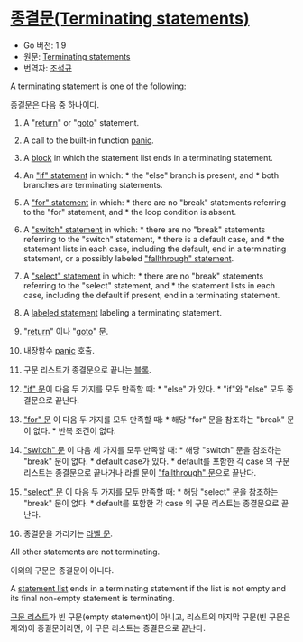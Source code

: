 # [종결문(Terminating statements)](#terminating-statements)

* Go 버전: 1.9
* 원문: [Terminating statements](https://golang.org/ref/spec#Terminating_statements)
* 번역자: [조석규](@ezaurum)

A terminating statement is one of the following:

종결문은 다음 중 하나이다.

  1. A "[return](/Statements/return_statements.html)" or "[goto](/Statements/goto_statements.html)" statement.
  2. A call to the built-in function [panic](/Built-in%20functions/handling_panics.html).
  3. A [block](/Blocks/#Block) in which the statement list ends in a terminating statement.
  4. An ["if" statement](/Statements/if_statements.html) in which:
    * the "else" branch is present, and
    * both branches are terminating statements.
  5. A ["for" statement](/Statements/for_statements.html) in which:
    * there are no "break" statements referring to the "for" statement, and
    * the loop condition is absent.
  6. A ["switch" statement](/Statements/switch_statements.html) in which:
    * there are no "break" statements referring to the "switch" statement,
    * there is a default case, and
    * the statement lists in each case, including the default, end in a terminating statement, or a possibly labeled ["fallthrough" statement](/Statements/fallthrough_statements.html).
  7. A ["select" statement](/Statements/select_statements.html) in which:
    * there are no "break" statements referring to the "select" statement, and
    * the statement lists in each case, including the default if present, end in a terminating statement.
  8. A [labeled statement](/Statements/labeled_statements.html) labeling a terminating statement.

  1. "[return](/Statements/return_statements.html)" 이나 "[goto](/Statements/goto_statements.html)" 문.
  2. 내장함수 [panic](/Built-in%20functions/handling_panics.html) 호출.
  3. 구문 리스트가 종결문으로 끝나는 [블록](/Blocks/#Block).
  4. ["if" 문](/Statements/if_statements.html)이 다음 두 가지를 모두 만족할 때:
    * "else" 가 있다.
    * "if"와 "else" 모두 종결문으로 끝난다.
  5. ["for" 문](/Statements/for_statements.html) 이 다음 두 가지를 모두 만족할 때:
    * 해당 "for" 문을 참조하는 "break" 문이 없다.
    * 반복 조건이 없다.
  6. ["switch" 문](/Statements/switch_statements.html) 이 다음 세 가지를 모두 만족할 때:
    * 해당 "switch" 문을 참조하는 "break" 문이 없다.
    * default case가 있다.
    * default를 포함한 각 case 의 구문 리스트는 종결문으로 끝나거나 라벨 문이 ["fallthrough" 문](/Statements/fallthrough_statements.html)으로 끝난다.
  7. ["select" 문](/Statements/select_statements.html) 이 다음 두 가지를 모두 만족할 때:
    * 해당 "select" 문을 참조하는 "break" 문이 없다.
    * default를 포함한 각 case 의 구문 리스트는 종결문으로 끝난다.
  8. 종결문을 가리키는 [라벨 문](/Statements/labeled_statements.html).

All other statements are not terminating.

이외의 구문은 종결문이 아니다.

A [statement list](/Blocks/) ends in a terminating statement if the list is not empty and its final non-empty statement is terminating.

[구문 리스트](/Blocks/)가 빈 구문(empty statement)이 아니고, 리스트의 마지막 구문(빈 구문은 제외)이 종결문이라면, 이 구문 리스트는 종결문으로 끝난다.
